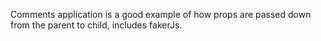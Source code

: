 Comments application is a good example of how props are passed down from the parent to child, includes fakerJs. 
